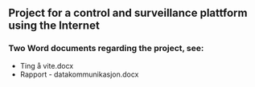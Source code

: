 ## Project for a control and surveillance plattform using the Internet

### Two Word documents regarding the project, see:
- Ting å vite.docx
- Rapport - datakommunikasjon.docx

